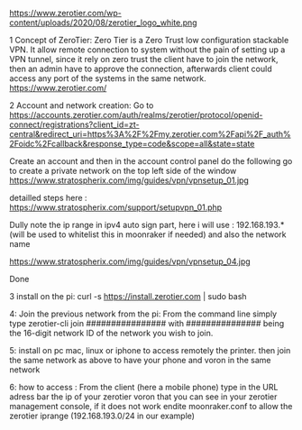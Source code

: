 https://www.zerotier.com/wp-content/uploads/2020/08/zerotier_logo_white.png 

1 Concept of ZeroTier:
Zero Tier is a Zero Trust low configuration stackable VPN. It allow remote connection to system without the pain of setting up a VPN tunnel, since it rely on zero trust the client have to join the network, then an admin have to approve the connection, afterwards client could access any port of the systems in the same network.
https://www.zerotier.com/ 

2 Account and network creation:
Go to https://accounts.zerotier.com/auth/realms/zerotier/protocol/openid-connect/registrations?client_id=zt-central&redirect_uri=https%3A%2F%2Fmy.zerotier.com%2Fapi%2F_auth%2Foidc%2Fcallback&response_type=code&scope=all&state=state

Create an account and then in the account control panel do the following go to create a private network on the top left side of the window
https://www.stratospherix.com/img/guides/vpn/vpnsetup_01.jpg 


detailled steps here : https://www.stratospherix.com/support/setupvpn_01.php


Dully note the ip range in ipv4 auto sign part, here i will use : 192.168.193.* (will be used to whitelist this in moonraker if needed) and also the network name 

https://www.stratospherix.com/img/guides/vpn/vpnsetup_04.jpg

Done

3 install on the pi:
curl -s https://install.zerotier.com | sudo bash

4: Join the previous network from the pi:
From the command line simply type zerotier-cli join ################ with ############### being the 16-digit network ID of the network you wish to join.

5: install on pc mac, linux or iphone to access remotely the printer. then join the same network as above to have your phone and voron in the same network

6: how to access :
From the client (here a mobile phone) type in the URL adress bar the ip of your zerotier voron that you can see in your zerotier management console, if it does not work endite moonraker.conf to allow the zerotier iprange (192.168.193.0/24 in our example)
